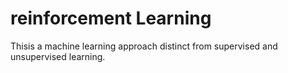 # reinforcement Learning

Thisis a machine learning approach distinct from supervised and unsupervised learning.

